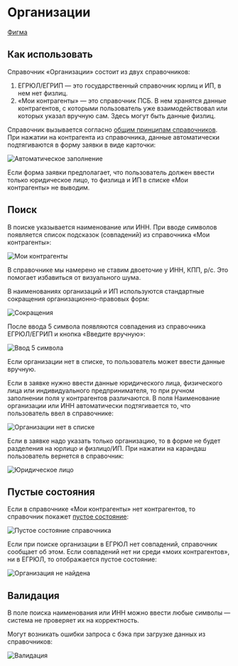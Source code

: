 # Организации

[Фигма](https://www.figma.com/design/vcJnk1pjqywou7To3O52Rq/%D0%A1%D0%BF%D1%80%D0%B0%D0%B2%D0%BE%D1%87%D0%BD%D0%B8%D0%BA%D0%B8?node-id=1181-10598&t=uP4YBhjKwKHJyovE-1)

## Как использовать

Справочник «Организации» состоит из двух справочников:

1. ЕГРЮЛ/ЕГРИП — это государственный справочник юрлиц и ИП, в нем нет физлиц.
2. «Мои контрагенты» — это справочник ПСБ. В нем хранятся данные контрагентов, с которыми пользователь уже взаимодействовал или которых указал вручную сам. Здесь могут быть данные физлиц.

Справочник вызывается согласно [общим принципам справочников](/patterns/classified/). При нажатии на контрагента из справочника, данные автоматически подтягиваются в форму заявки в виде карточки:

![Автоматическое заполнение](./how-to-use-automatically.png)

Если форма заявки предполагает, что пользователь должен ввести только юридическое лицо, то физлица и ИП в списке «Мои контрагенты» не выводим.

## Поиск

В поиске указывается наименование или ИНН. При вводе символов появляется список подсказок (совпадений) из справочника «Мои контрагенты»:

![Мои контрагенты](./list-my.png)

В справочнике мы намерено не ставим двоеточие у ИНН, КПП, р/с. Это помогает избавиться от визуального шума.

В наименованиях организаций и ИП используются стандартные сокращения организационно-правовых форм:

![Сокращения](./good-bad.png)

После ввода 5 символа появляются совпадения из справочника ЕГРЮЛ/ЕГРИП и кнопка «Введите вручную»:

![Ввод 5 символа](./list-EGRUL.png)

Если организации нет в списке, то пользователь может ввести данные вручную.

Если в заявке нужно ввести данные юридического лица, физического лица или индивидуального предпринимателя, то при ручном заполнении поля у контрагентов различаются. В поля Наименование организации или ИНН автоматически подтягивается то, что пользователь ввел в справочнике:

![Организации нет в списке](./list-manually.png)

Если в заявке надо указать только организацию, то в форме не будет разделения на юрлицо и физлицо/ИП. При нажатии на карандаш пользователь вернется в справочник:

![Юридическое лицо](./how-to-use-organization.png)

## Пустые состояния

Если в справочнике «Мои контрагенты» нет контрагентов, то справочник покажет [пустое состояние](/patterns/empty-state/):

![Пустое состояние справочника](./how-to-use-empty.png)

Если при поиске организации в ЕГРЮЛ нет совпадений, справочник сообщает об этом. Если совпадений нет ни среди «моих контрагентов», ни в ЕГРЮЛ, то отображается пустое состояние:

![Организация не найдена](./not-found.png)

## Валидация

В поле поиска наименования или ИНН можно ввести любые символы — система не проверяет их на корректность.

Могут возникать ошибки запроса с бэка при загрузке данных из справочников:

![Валидация](./validation.png)
